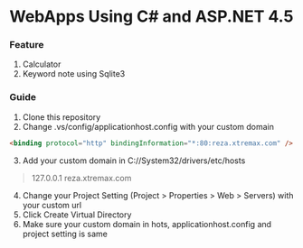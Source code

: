 # WebApps Using C# and ASP.NET 4.5

### Feature
1. Calculator
2. Keyword note using Sqlite3

### Guide
1. Clone this repository
2. Change .vs/config/applicationhost.config with your custom domain
``` HTML
<binding protocol="http" bindingInformation="*:80:reza.xtremax.com" />
```
3. Add your custom domain in C://System32/drivers/etc/hosts
> 127.0.0.1     reza.xtremax.com
4. Change your Project Setting (Project > <NameProject> Properties > Web > Servers) with your custom url
5. Click Create Virtual Directory
6. Make sure your custom domain in hots, applicationhost.config and project setting is same
